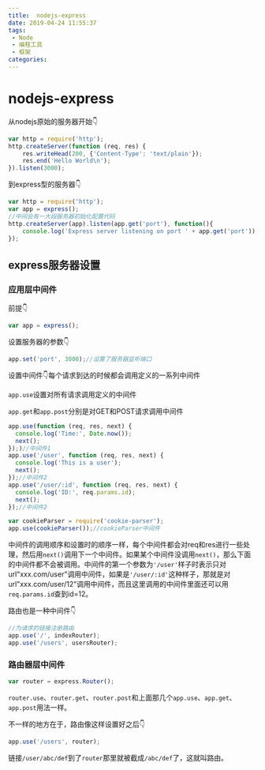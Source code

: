 ```yaml
---
title:  nodejs-express
date: 2019-04-24 11:55:37
tags: 
 - Node
 - 编程工具
 - 框架
categories: 
---
```

# nodejs-express

从nodejs原始的服务器开始👇

```javascript
var http = require('http');
http.createServer(function (req, res) {
    res.writeHead(200, {'Content-Type': 'text/plain'});
    res.end('Hello World\n');
}).listen(3000);
```

到express型的服务器👇

```javascript
var http = require('http');
var app = express();
//中间会有一大段服务器初始化配置代码
http.createServer(app).listen(app.get('port'), function(){
    console.log('Express server listening on port ' + app.get('port'));
});
```

## express服务器设置

### 应用层中间件

前提👇

```javascript
var app = express();
```

设置服务器的参数👇

```javascript
app.set('port', 3000);//设置了服务器监听端口
```

设置中间件👇每个请求到达的时候都会调用定义的一系列中间件

`app.use`设置对所有请求调用定义的中间件

`app.get`和`app.post`分别是对GET和POST请求调用中间件

```javascript
app.use(function (req, res, next) {
  console.log('Time:', Date.now());
  next();
});)//中间件1
app.use('/user', function (req, res, next) {
  console.log('This is a user');
  next();
});//中间件2
app.use('/user/:id', function (req, res, next) {
  console.log('ID:', req.params.id);
  next();
});//中间件2

var cookieParser = require('cookie-parser');
app.use(cookieParser());//cookieParser中间件
```

中间件的调用顺序和设置时的顺序一样，每个中间件都会对req和res进行一些处理，然后用`next()`调用下一个中间件。如果某个中间件没调用`next()`，那么下面的中间件都不会被调用。中间件的第一个参数为`'/user'`样子时表示只对url"xxx.com/user"调用中间件，如果是`'/user/:id'`这种样子，那就是对url"xxx.com/user/12"调用中间件，而且这里调用的中间件里面还可以用`req.params.id`查到id=12。

路由也是一种中间件👇

```javascript
//为请求的链接注册路由
app.use('/', indexRouter);
app.use('/users', usersRouter);
```

### 路由器层中间件

```javascript
var router = express.Router();
```

`router.use`、`router.get`、`router.post`和上面那几个`app.use`、`app.get`、`app.post`用法一样。

不一样的地方在于，路由像这样设置好之后👇

```javascript
app.use('/users', router);
```

链接`/user/abc/def`到了`router`那里就被截成`/abc/def`了，这就叫路由。
